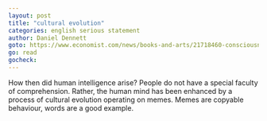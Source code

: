 ```yaml
---
layout: post
title: "cultural evolution"
categories: english serious statement
author: Daniel Dennett
goto: https://www.economist.com/news/books-and-arts/21718460-consciousness-explained-how-humans-became-intelligent?fsrc=scn/tw/te/bl/ed/howhumansbecameintelligentintothelight?ref=speak.junglestar.org
go: read
gocheck:
---
```

How then did human intelligence arise? People do not have a special faculty of comprehension. Rather, the human mind has been enhanced by a process of cultural evolution operating on memes. Memes are copyable behaviour, words are a good example.
